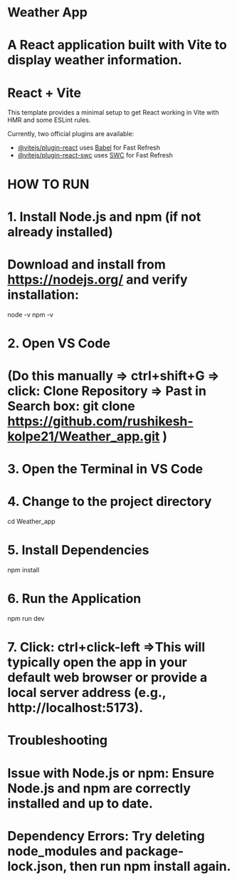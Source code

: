 # Weather App
# A React application built with Vite to display weather information.

# React + Vite

This template provides a minimal setup to get React working in Vite with HMR and some ESLint rules.

Currently, two official plugins are available:

- [@vitejs/plugin-react](https://github.com/vitejs/vite-plugin-react/blob/main/packages/plugin-react/README.md) uses [Babel](https://babeljs.io/) for Fast Refresh
- [@vitejs/plugin-react-swc](https://github.com/vitejs/vite-plugin-react-swc) uses [SWC](https://swc.rs/) for Fast Refresh


# HOW TO RUN

# 1. Install Node.js and npm (if not already installed)
# Download and install from https://nodejs.org/ and verify installation:
node -v
npm -v

# 2. Open VS Code
# (Do this manually => ctrl+shift+G => click: Clone Repository => Past in Search box:   git clone https://github.com/rushikesh-kolpe21/Weather_app.git )

# 3. Open the Terminal in VS Code

# 4. Change to the project directory
cd Weather_app

# 5. Install Dependencies
npm install

# 6. Run the Application
npm run dev

# 7. Click: ctrl+click-left =>This will typically open the app in your default web browser or provide a local server address (e.g., http://localhost:5173).

# Troubleshooting
# Issue with Node.js or npm: Ensure Node.js and npm are correctly installed and up to date.
# Dependency Errors: Try deleting node_modules and package-lock.json, then run npm install again.
